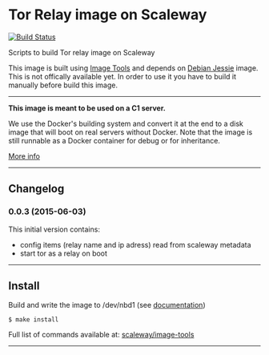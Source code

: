 #  Tor Relay image on Scaleway

[![Build Status](https://travis-ci.org/coolya/image-app-tor.svg?branch=master)](https://travis-ci.org/coolya/image-app-tor)

Scripts to build Tor relay image on Scaleway

This image is built using [Image Tools](https://github.com/scaleway/image-tools) and depends on  [Debian Jessie](https://github.com/scaleway/image-debian) image. This is not offically available yet. In order to use it you have to build it manually before build this image.


---

**This image is meant to be used on a C1 server.**

We use the Docker's building system and convert it at the end to a disk image that will boot on real servers without Docker. Note that the image is still runnable as a Docker container for debug or for inheritance.

[More info](https://github.com/scaleway/image-tools)


---

## Changelog


### 0.0.3 (2015-06-03)

This initial version contains:

* config items (relay name and ip adress) read from scaleway metadata
* start tor as a relay on boot


---

## Install

Build and write the image to /dev/nbd1 (see [documentation](https://www.scaleway.com/docs/create_an_image_with_docker))

    $ make install

Full list of commands available at: [scaleway/image-tools](https://github.com/scaleway/image-tools/#commands)


---
